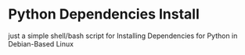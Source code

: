 # Python Dependencies Install
 
just a simple shell/bash script for Installing Dependencies for Python in Debian-Based Linux